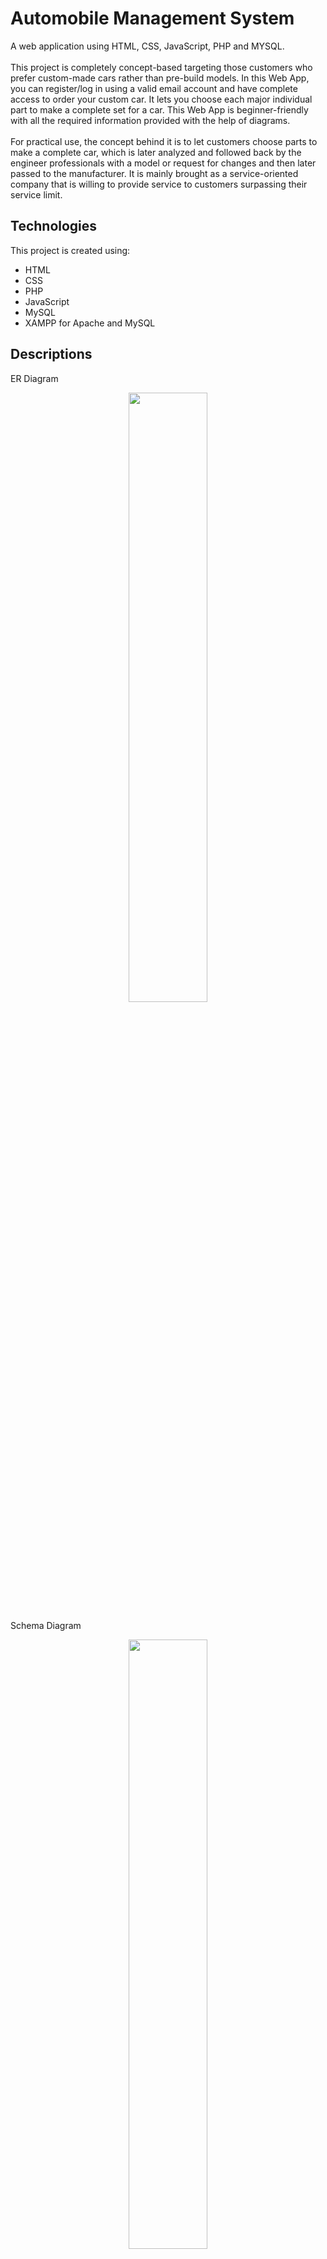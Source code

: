 # Automobile Management System
A web application using HTML, CSS, JavaScript, PHP and MYSQL.
<br>
<br>
This project is completely concept-based targeting those customers who prefer custom-made cars rather than pre-build models. In this Web App, you can register/log in using a valid email account and have complete access to order your custom car. It lets you choose each major individual part to make a complete set for a car. This Web App is beginner-friendly with all the required information provided with the help of diagrams.
<br>
<br>
For practical use, the concept behind it is to let customers choose parts to make a complete car, which is later analyzed and followed back by the engineer professionals with a model or request for changes and then later passed to the manufacturer. It is mainly brought as a service-oriented company that is willing to provide service to customers surpassing their service limit.
<br>
## Technologies
This project is created using:
* HTML
* CSS
* PHP
* JavaScript 
* MySQL
* XAMPP for Apache and MySQL

## Descriptions

ER Diagram
<p align="center">
   <img src="https://user-images.githubusercontent.com/89457854/167252432-d2bf50e2-aa45-42bb-a6a9-b290e3c3087f.png" width="50%">
</p>

Schema Diagram
<p align="center">
  <img src="https://user-images.githubusercontent.com/89457854/167252795-e385573b-eee2-4a3b-b9c0-d5c6c553752d.png" width="50%">
</p>

### Implementation
<!-- Click on image for [video](https://youtu.be/lIcBHIgIN1I)
<br> -->

[<p align="center"><img src="https://user-images.githubusercontent.com/89457854/167309827-ed78cbf0-70a0-4e48-8e1b-0dd207485900.jpg" width="50%"></p>](https://youtu.be/lIcBHIgIN1I)

## Setup
To use this project:
1. Install XAMPP Server
2. Paste all the codes (except 'index.php' and 'SQL file')  in 'htdocs/AutomobileWebProject' folder under 'xampp' folder
3. Paste 'index.php' file in 'htdocs' folder under 'xampp' folder
4. Create a new user account with -- Host: `localhost`  -- Database_Password: `[46L7sjAxW44!LxK`  -- Database_Username: `id18887859_root`
5. Create a new database with DB name `id18887859_project`
6. Import database codes to the DB
7. Open homepage using localhost as hostname 

For reference check [this](https://youtu.be/lFZcEqgJa5E) video.

## Project Report
For more details, you can download project report of this project from  [here](https://drive.google.com/file/d/1A6KyrX6KsGZRGqjpYZpY95-bGoMnvhfj/view?usp=drivesdk "Project Report").
<br>
<br>
### Disclaimer
Images used in this project are form different sources. All the images are used for educational purpose only. I do not own any images used here, it belongs to its rightful owner.

